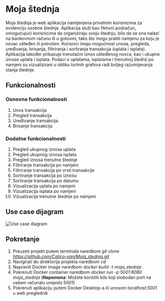 # Moja štednja

Moja štednja je web aplikacija namijenjena privatnim korisnicima za evidenciju osobne štednje. Aplikacija služi kao fiktivni podračun, omogućujući korisnicima da organiziraju svoju štednju, bilo da se ona nalazi na bankovnom računu ili u gotovini, tako što mogu pratiti namjenu za koju je novac ušteđen ili potrošen.
Korisnici imaju mogućnost unosa, pregleda, uređivanja, brisanja, filtriranja i sortiranja transakcija (uplata i isplata). Aplikacija također prikazuje trenutačni iznos ušteđenog novca, kao i ukupne iznose uplata i isplata.
Podaci o uplatama, isplatama i trenutnoj štednji po namjeni su vizualizirani u obliku tortnih grafova radi boljeg razumijevanja stanja štednje. 

## Funkcionalnosti

### Osnovne funkcionalnosti 
1. Unos transakcija
2. Pregled transakcija
3. Uređivanje transakcija
4. Brisanje transakcija

### Dodatne funkcionalnosti
1. Pregled ukupnog iznosa uplata
2. Pregled ukupnog iznosa isplata
3. Pregled iznosa trenutne štednje
4. Filtriranje transakcija po namjeni
5. Filtriranje transakcija po vrsti transakcije
6. Sortiranje transakcija po iznosu
7. Sortiranje transakcija po datumu
8. Vizualizacija uplata po namjeni
9. Vizualizacija isplata po namjeni
10. Vizualizacija trenutne štednje po namjeni

## Use case dijagram

![Use case diagram](https://github.com/user-attachments/assets/b395b246-97b7-4d47-b137-9bb65d6991df)

## Pokretanje

1. Preuzeti projekt putem terminala naredbom *git clone https://github.com/Calico-san/Moja_stednja.git*
2. Navigirati do direktorija projekta naredbom *cd*
3. Napraviti Docker image naredbom *docker build -t moja_stednja .*
4. Pokrenuti Docker container naredbom *docker run -p 5001:8080 moja_stednja* (**Napomena**: Možete koristiti bilo koji slobodan port na vašem računalu umjesto 5001)
5. Pokrenuti aplikaciju putem Docker Desktop-a ili unosom *localhost:5001* u web preglednik

